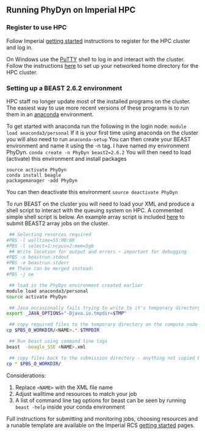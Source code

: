 ## Running PhyDyn on Imperial HPC
### Register to use HPC
 Follow Imperial [getting started](https://www.imperial.ac.uk/admin-services/ict/self-service/research-support/rcs/support/getting-started/) instructions to register for the HPC cluster and log in.
 
 On Windows use the [PuTTY](https://www.chiark.greenend.org.uk/~sgtatham/putty/) shell to log in and interact with the cluster. Follow the instructions [here](https://www.imperial.ac.uk/admin-services/ict/self-service/research-support/rcs/rds/) to set up your networked home directory for the HPC cluster.

 ### Setting up a BEAST 2.6.2 environment
 HPC staff no longer update most of the installed programs on the cluster. The easiest way to use more recent versions of these programs is to run them in an [anaconda](https://www.imperial.ac.uk/admin-services/ict/self-service/research-support/rcs/support/applications/conda/) environment.

 To get started with anaconda run the following in the login node:
 ``` module load anaconda3/personal ```
 If it is your first time using anaconda on the cluster you will also need to run
``` anaconda-setup ```
 You can then create your BEAST environment and name it using the -n tag. I have named my environment PhyDyn.
 ``` conda create -n PhyDyn beast2=2.6.2 ```
 You will then need to load (activate) this environment and install packages
 ``` 
 source activate PhyDyn
 conda install beagle
 packagemanager -add PhyDyn 
 ```
You can then deactivate this environment
``` source deactivate PhyDyn ```

To run BEAST on the cluster you will need to load your XML and produce a shell script to interact with the queuing system on HPC. A commented simple shell script is below. An example array script is included [here](https://github.com/JorgensenD/BEAST_CLUSTER/blob/master/qsub_anaconda_array_resub.pbs) to submit BEAST2 array jobs on the cluster.

```bash
 ## Selecting resorces required 
#PBS -l walltime=55:00:00
#PBS -l select=1:ncpus=2:mem=5gb
 ## Write location for output and errors ~ important for debugging 
#PBS -o beastrun.stdout
#PBS -e beastrun.stderr
 ## These can be merged instead:
#PBS -j oe

 ## load in the PhyDyn environment created earlier
module load anaconda3/personal
source activate PhyDyn

 ## Java occasionally fails trying to write to it's temporary directory - this writes to the HPC attached storage
export _JAVA_OPTIONS="-Djava.io.tmpdir=$TMP"

 ## copy required files to the temporary directory on the compute node
cp $PBS_O_WORKDIR/<NAME>.* $TMPDIR

 ## Run beast using command line tags
beast  -beagle_SSE <NAME>.xml

 ## copy files back to the submission directory - anything not copied back will be lost
cp * $PBS_O_WORKDIR/
```
Considerations:
1. Replace `<NAME>` with the XML file name
2. Adjust walltime and resources to match your job
3. A list of command line tag options for beast can be seen by running `beast -help` inside your conda environment

Full instructions for submitting and monitoring jobs, choosing resources and a runable template are available on the Imperial RCS [getting started](https://www.imperial.ac.uk/admin-services/ict/self-service/research-support/rcs/support/getting-started/) pages.

